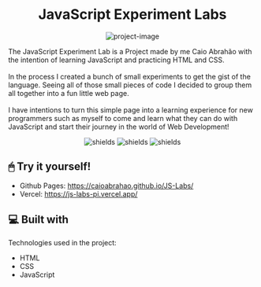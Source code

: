 <h1 align="center" id="title">JavaScript Experiment Labs</h1>

<p align="center"><img src="https://socialify.git.ci/caioabrahao/JS-Labs/image?description=1&amp;font=Rokkitt&amp;language=1&amp;name=1&amp;owner=1&amp;pattern=Plus&amp;pulls=1&amp;stargazers=1&amp;theme=Auto" alt="project-image"></p>

<p id="description">The JavaScript Experiment Lab is a Project made by me Caio Abrahão with the intention of learning JavaScript and practicing HTML and CSS. <br><br> In the process I created a bunch of small experiments to get the gist of the language.
  Seeing all of those small pieces of code I decided to group them all together into a fun little web page. <br><br>I have intentions to turn this simple page into a learning experience for new programmers such as myself to come and learn what they can do with JavaScript and start their journey in the world of Web Development!</p>

<p align="center"><img src="https://img.shields.io/github/commit-activity/t/caioabrahao/JS-Labs" alt="shields">      <img src="https://img.shields.io/github/created-at/caioabrahao/JS-Labs" alt="shields">      <img src="https://img.shields.io/github/last-commit/caioabrahao/JS-Labs" alt="shields"></p>


<h2>🖱 Try it yourself!</h2>

* Github Pages: https://caioabrahao.github.io/JS-Labs/
* Vercel: https://js-labs-pi.vercel.app/


<h2>💻 Built with</h2>

Technologies used in the project:

*   HTML
*   CSS
*   JavaScript

